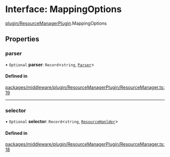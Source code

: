 # Interface: MappingOptions

[plugin/ResourceManagerPlugin](../modules/plugin_ResourceManagerPlugin.md).MappingOptions

## Properties

### parser

• `Optional` **parser**: `Record`<`string`, [`Parser`](../classes/plugin_ResourceManagerPlugin.Parser.md)\>

#### Defined in

[packages/middleware/plugin/ResourceManagerPlugin/ResourceManager.ts:19](https://github.com/Shiotsukikaedesari/vis-three/blob/2f5203e6/packages/middleware/plugin/ResourceManagerPlugin/ResourceManager.ts#L19)

___

### selector

• `Optional` **selector**: `Record`<`string`, [`ResourceHanlder`](../modules/plugin_ResourceManagerPlugin.md#resourcehanlder)\>

#### Defined in

[packages/middleware/plugin/ResourceManagerPlugin/ResourceManager.ts:18](https://github.com/Shiotsukikaedesari/vis-three/blob/2f5203e6/packages/middleware/plugin/ResourceManagerPlugin/ResourceManager.ts#L18)
